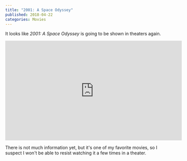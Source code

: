 ```yaml
---
title: "2001: A Space Odyssey"
published: 2018-04-22
categories: Movies
---
```


It looks like <cite>2001: A Space Odyssey</cite> is going to be shown in theaters again.

<!--more-->

<div class="embedded-video">
<iframe width="560" height="315" src="https://www.youtube.com/embed/oR_e9y-bka0?rel=0" frameborder="0" allow="autoplay; encrypted-media" allowfullscreen></iframe>
</div>

There is not much information yet, but it's one of my favorite movies,
so I suspect I won't be able to resist watching it a few times in a theater.
